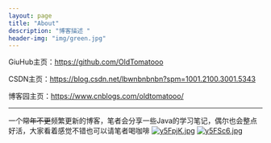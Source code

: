 ```yaml
---
layout: page
title: "About"
description: "博客描述 " 
header-img: "img/green.jpg"
---
```


GiuHub主页：https://github.com/OldTomatooo

CSDN主页：https://blog.csdn.net/lbwnbnbnbn?spm=1001.2100.3001.5343

博客园主页：https://www.cnblogs.com/oldtomatooo/

---

一个~~常年不更~~频繁更新的博客，笔者会分享一些Java的学习笔记，偶尔也会整点好活，大家看着感觉不错也可以请笔者喝咖啡
<a href="https://imgchr.com/i/y5FpjK"><img src="https://s3.ax1x.com/2021/02/20/y5FpjK.jpg" alt="y5FpjK.jpg" border="0" /></a>
<a href="https://imgchr.com/i/y5FSc6"><img src="https://s3.ax1x.com/2021/02/20/y5FSc6.jpg" alt="y5FSc6.jpg" border="0" /></a>
